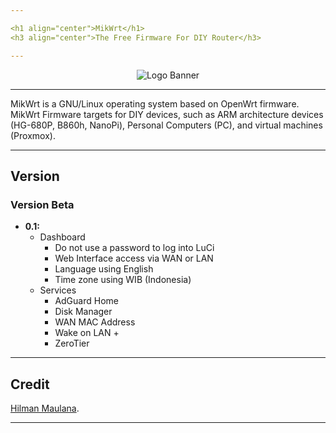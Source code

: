```yaml
---

<h1 align="center">MikWrt</h1>
<h3 align="center">The Free Firmware For DIY Router</h3>

---
```


<p align="center">
<img alt="Logo Banner" src=""/>
</p>

---

MikWrt is a GNU/Linux operating system based on OpenWrt firmware. MikWrt Firmware targets for DIY devices, such as ARM architecture devices (HG-680P, B860h, NanoPi), Personal Computers (PC), and virtual machines (Proxmox).

---

## Version
### Version Beta
* **0.1:**
   - Dashboard
     - Do not use a password to log into LuCi
     - Web Interface access via WAN or LAN
     - Language using English
     - Time zone using WIB (Indonesia)
   - Services
     - AdGuard Home
     - Disk Manager
     - WAN MAC Address
     - Wake on LAN +
     - ZeroTier

---

## Credit
[Hilman Maulana](https://github.com/animegasan).

---
